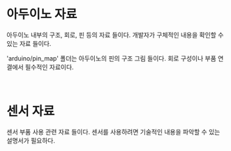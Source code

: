 
# 아두이노 자료

아두이노 내부의 구조, 회로, 핀 등의 자료 들이다. 개발자가 구체적인 내용을 확인할 수 있는 자료 들이다.

'arduino/pin_map' 폴더는 아두이노의 핀의 구조 그림 들이다. 회로 구성이나 부품 연결에서 필수적인 자료이다.

<br />

# 센서 자료

센서 부품 사용 관련 자료 들이다.
센서를 사용하려면 기술적인 내용을 파악할 수 있는 설명서가 필요하다. 

